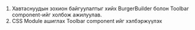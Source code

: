 1. Хавтаснуудын зохион байгуулалтыг хийх
   BurgerBuilder болон Toolbar component-ийг холбож ажилуулав.
2. CSS Module ашиглах Toolbar component ийг хэлбэржүүлэх
